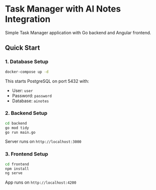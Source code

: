 
# Task Manager with AI Notes Integration

Simple Task Manager application with Go backend and Angular frontend.

## Quick Start

### 1. Database Setup
```bash
docker-compose up -d
```

This starts PostgreSQL on port 5432 with:
- User: `user`
- Password: `password`
- Database: `ainotes`

### 2. Backend Setup
```bash
cd backend
go mod tidy
go run main.go
```
Server runs on `http://localhost:3000`

### 3. Frontend Setup
```bash
cd frontend
npm install
ng serve
```
App runs on `http://localhost:4200`